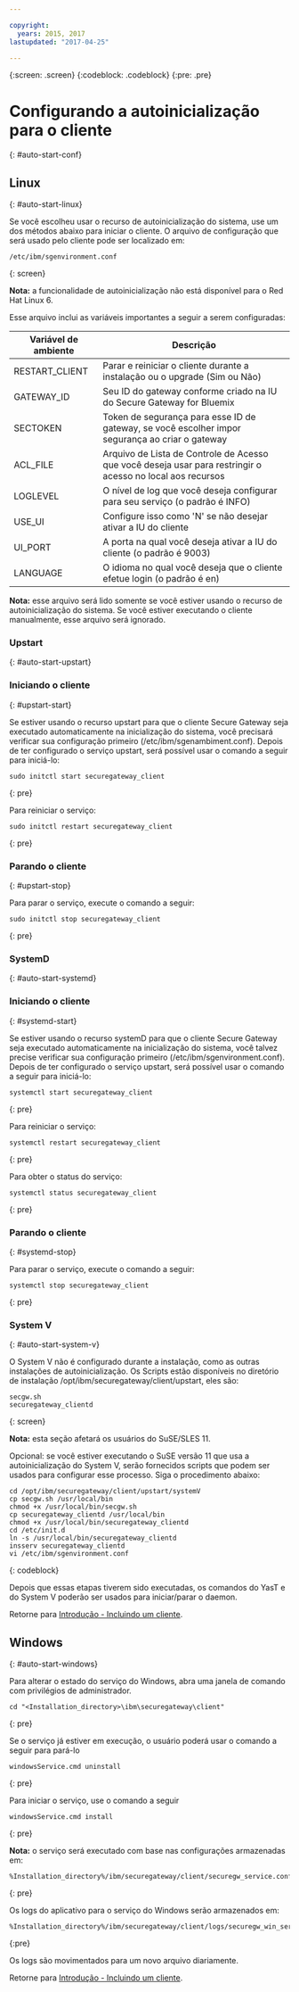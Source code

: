 ```yaml
---

copyright:
  years: 2015, 2017
lastupdated: "2017-04-25"

---
```

{:screen: .screen}
{:codeblock: .codeblock}
{:pre: .pre}

# Configurando a autoinicialização para o cliente
{: #auto-start-conf}

## Linux
{: #auto-start-linux}

Se você escolheu usar o recurso de autoinicialização do sistema, use um dos métodos abaixo para iniciar o cliente.  O arquivo de configuração que será usado pelo cliente pode ser localizado em:

```
/etc/ibm/sgenvironment.conf
```
{: screen}

<b>Nota:</b> a funcionalidade de autoinicialização não está disponível para o Red Hat Linux 6.

Esse arquivo inclui as variáveis importantes a seguir a serem configuradas:

| Variável de ambiente | Descrição       |
| ------------- | ----------- |
| RESTART_CLIENT | Parar e reiniciar o cliente durante a instalação ou o upgrade (Sim ou Não) |
| GATEWAY_ID | Seu ID do gateway conforme criado na IU do Secure Gateway for Bluemix |
| SECTOKEN | Token de segurança para esse ID de gateway, se você escolher impor segurança ao criar o gateway |
| ACL_FILE | Arquivo de Lista de Controle de Acesso que você deseja usar para restringir o acesso no local aos recursos |
| LOGLEVEL | O nível de log que você deseja configurar para seu serviço (o padrão é INFO) |
| USE_UI   | Configure isso como 'N' se não desejar ativar a IU do cliente |
| UI_PORT  | A porta na qual você deseja ativar a IU do cliente (o padrão é 9003) |
| LANGUAGE | O idioma no qual você deseja que o cliente efetue login (o padrão é en) |

<b>Nota:</b> esse arquivo será lido somente se você estiver usando o recurso de autoinicialização do sistema.  Se você estiver executando o cliente manualmente, esse arquivo será ignorado.

### Upstart
{: #auto-start-upstart}

### Iniciando o cliente
{: #upstart-start}

Se estiver usando o recurso upstart para que o cliente Secure Gateway seja executado automaticamente na inicialização do sistema, você precisará verificar sua configuração primeiro (/etc/ibm/sgenambiment.conf).  Depois de ter configurado o serviço upstart, será possível usar o comando a seguir para iniciá-lo:

```
sudo initctl start securegateway_client
```
{: pre}

Para reiniciar o serviço:

```
sudo initctl restart securegateway_client
```
{: pre}

### Parando o cliente
{: #upstart-stop}

Para parar o serviço, execute o comando a seguir:

```
sudo initctl stop securegateway_client
```
{: pre}

### SystemD
{: #auto-start-systemd}


### Iniciando o cliente
{: #systemd-start}

Se estiver usando o recurso systemD para que o cliente Secure Gateway seja executado automaticamente na inicialização do sistema, você talvez precise verificar sua configuração primeiro (/etc/ibm/sgenvironment.conf).  Depois de ter configurado o serviço upstart, será possível usar o comando a seguir para iniciá-lo:

```
systemctl start securegateway_client
```
{: pre}

Para reiniciar o serviço:

```
systemctl restart securegateway_client
```
{: pre}

Para obter o status do serviço:

```
systemctl status securegateway_client
```
{: pre}

### Parando o cliente
{: #systemd-stop}

Para parar o serviço, execute o comando a seguir:

```
systemctl stop securegateway_client
```
{: pre}

### System V
{: #auto-start-system-v}

O System V não é configurado durante a instalação, como as outras instalações de autoinicialização. Os Scripts estão disponíveis no diretório de instalação /opt/ibm/securegateway/client/upstart, eles são:

```
secgw.sh
securegateway_clientd
```
{: screen}

<b>Nota:</b> esta seção afetará os usuários do SuSE/SLES 11.

Opcional: se você estiver executando o SuSE versão 11 que usa a autoinicialização do
System V, serão fornecidos scripts que podem ser usados para configurar esse processo. Siga o procedimento abaixo:

```
cd /opt/ibm/securegateway/client/upstart/systemV
cp secgw.sh /usr/local/bin
chmod +x /usr/local/bin/secgw.sh
cp securegateway_clientd /usr/local/bin
chmod +x /usr/local/bin/securegateway_clientd
cd /etc/init.d
ln -s /usr/local/bin/securegateway_clientd
insserv securegateway_clientd
vi /etc/ibm/sgenvironment.conf
```
{: codeblock}

Depois que essas etapas tiverem sido executadas, os comandos do YasT e do System V poderão ser usados
para iniciar/parar o daemon.

Retorne para [Introdução - Incluindo um cliente](/docs/services/SecureGateway?topic=securegateway-add-client).

## Windows
{: #auto-start-windows}

Para alterar o estado do serviço do Windows, abra uma janela de comando com privilégios de administrador.

```
cd "<Installation_directory>\ibm\securegateway\client"
```
{: pre}

Se o serviço já estiver em execução, o usuário poderá usar o comando a seguir para pará-lo

```
windowsService.cmd uninstall
```
{: pre}

Para iniciar o serviço, use o comando a seguir

```
windowsService.cmd install
```
{: pre}

<b>Nota:</b> o serviço será executado com base nas configurações armazenadas em:

```
%Installation_directory%/ibm/securegateway/client/securegw_service.config
```
{: pre}

Os logs do aplicativo para o serviço do Windows serão armazenados em:

```
%Installation_directory%/ibm/securegateway/client/logs/securegw_win_service.log
```
{:pre}

 Os logs são movimentados para um novo arquivo diariamente.

Retorne para [Introdução - Incluindo um cliente](/docs/services/SecureGateway?topic=securegateway-add-client).
